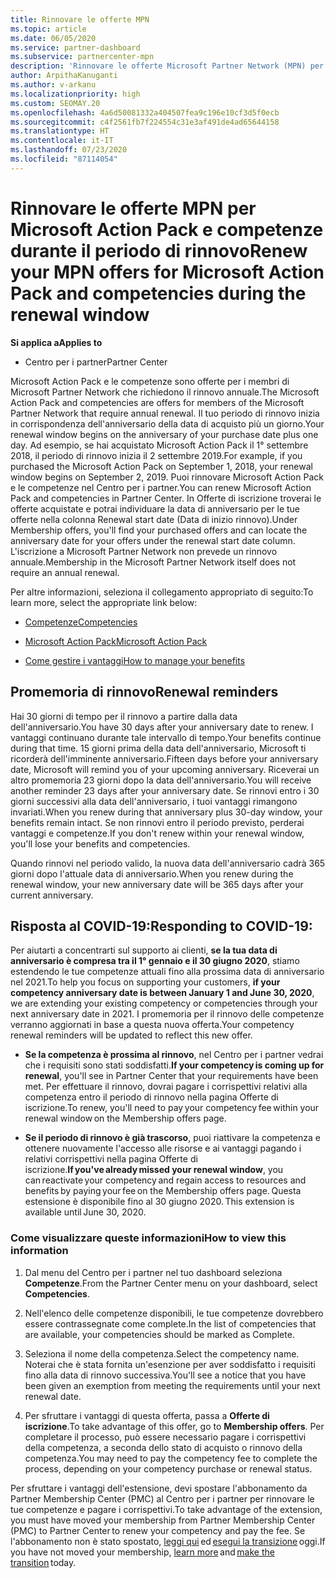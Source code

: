 ```yaml
---
title: Rinnovare le offerte MPN
ms.topic: article
ms.date: 06/05/2020
ms.service: partner-dashboard
ms.subservice: partnercenter-mpn
description: 'Rinnovare le offerte Microsoft Partner Network (MPN) per Microsoft Action Pack e competenze: il periodo di rinnovo inizia in corrispondenza dell’anniversario della data di acquisto più un giorno.'
author: ArpithaKanuganti
ms.author: v-arkanu
ms.localizationpriority: high
ms.custom: SEOMAY.20
ms.openlocfilehash: 4a6d50081332a404507fea9c196e10cf3d5f0ecb
ms.sourcegitcommit: c4f2561fb7f224554c31e3af491de4ad65644158
ms.translationtype: HT
ms.contentlocale: it-IT
ms.lasthandoff: 07/23/2020
ms.locfileid: "87114054"
---
```

# <a name="renew-your-mpn-offers-for-microsoft-action-pack-and-competencies-during-the-renewal-window"></a><span data-ttu-id="bf3d5-103">Rinnovare le offerte MPN per Microsoft Action Pack e competenze durante il periodo di rinnovo</span><span class="sxs-lookup"><span data-stu-id="bf3d5-103">Renew your MPN offers for Microsoft Action Pack and competencies during the renewal window</span></span>

<span data-ttu-id="bf3d5-104">**Si applica a**</span><span class="sxs-lookup"><span data-stu-id="bf3d5-104">**Applies to**</span></span>

- <span data-ttu-id="bf3d5-105">Centro per i partner</span><span class="sxs-lookup"><span data-stu-id="bf3d5-105">Partner Center</span></span>

<span data-ttu-id="bf3d5-106">Microsoft Action Pack e le competenze sono offerte per i membri di Microsoft Partner Network che richiedono il rinnovo annuale.</span><span class="sxs-lookup"><span data-stu-id="bf3d5-106">The Microsoft Action Pack and competencies are offers for members of the Microsoft Partner Network that require annual renewal.</span></span> <span data-ttu-id="bf3d5-107">Il tuo periodo di rinnovo inizia in corrispondenza dell'anniversario della data di acquisto più un giorno.</span><span class="sxs-lookup"><span data-stu-id="bf3d5-107">Your renewal window begins on the anniversary of your purchase date plus one day.</span></span> <span data-ttu-id="bf3d5-108">Ad esempio, se hai acquistato Microsoft Action Pack il 1° settembre 2018, il periodo di rinnovo inizia il 2 settembre 2019.</span><span class="sxs-lookup"><span data-stu-id="bf3d5-108">For example, if you purchased the Microsoft Action Pack on September 1, 2018, your renewal window begins on September 2, 2019.</span></span> <span data-ttu-id="bf3d5-109">Puoi rinnovare Microsoft Action Pack e le competenze nel Centro per i partner.</span><span class="sxs-lookup"><span data-stu-id="bf3d5-109">You can renew Microsoft Action Pack and competencies in Partner Center.</span></span> <span data-ttu-id="bf3d5-110">In Offerte di iscrizione troverai le offerte acquistate e potrai individuare la data di anniversario per le tue offerte nella colonna Renewal start date (Data di inizio rinnovo).</span><span class="sxs-lookup"><span data-stu-id="bf3d5-110">Under Membership offers, you'll find your purchased offers and can locate the anniversary date for your offers under the renewal start date column.</span></span> <span data-ttu-id="bf3d5-111">L'iscrizione a Microsoft Partner Network non prevede un rinnovo annuale.</span><span class="sxs-lookup"><span data-stu-id="bf3d5-111">Membership in the Microsoft Partner Network itself does not require an annual renewal.</span></span> 

<span data-ttu-id="bf3d5-112">Per altre informazioni, seleziona il collegamento appropriato di seguito:</span><span class="sxs-lookup"><span data-stu-id="bf3d5-112">To learn more, select the appropriate link below:</span></span> 

- [<span data-ttu-id="bf3d5-113">Competenze</span><span class="sxs-lookup"><span data-stu-id="bf3d5-113">Competencies</span></span>](learn-about-competencies.md)

- [<span data-ttu-id="bf3d5-114">Microsoft Action Pack</span><span class="sxs-lookup"><span data-stu-id="bf3d5-114">Microsoft Action Pack</span></span>](mpn-get-action-pack.md)

- [<span data-ttu-id="bf3d5-115">Come gestire i vantaggi</span><span class="sxs-lookup"><span data-stu-id="bf3d5-115">How to manage your benefits</span></span>](manage-your-partner-network-benefits.md)

## <a name="renewal-reminders"></a><span data-ttu-id="bf3d5-116">Promemoria di rinnovo</span><span class="sxs-lookup"><span data-stu-id="bf3d5-116">Renewal reminders</span></span> 

<span data-ttu-id="bf3d5-117">Hai 30 giorni di tempo per il rinnovo a partire dalla data dell'anniversario.</span><span class="sxs-lookup"><span data-stu-id="bf3d5-117">You have 30 days after your anniversary date to renew.</span></span> <span data-ttu-id="bf3d5-118">I vantaggi continuano durante tale intervallo di tempo.</span><span class="sxs-lookup"><span data-stu-id="bf3d5-118">Your benefits continue during that time.</span></span> <span data-ttu-id="bf3d5-119">15 giorni prima della data dell'anniversario, Microsoft ti ricorderà dell'imminente anniversario.</span><span class="sxs-lookup"><span data-stu-id="bf3d5-119">Fifteen days before your anniversary date, Microsoft will remind you of your upcoming anniversary.</span></span> <span data-ttu-id="bf3d5-120">Riceverai un altro promemoria 23 giorni dopo la data dell'anniversario.</span><span class="sxs-lookup"><span data-stu-id="bf3d5-120">You will receive another reminder 23 days after your anniversary date.</span></span> <span data-ttu-id="bf3d5-121">Se rinnovi entro i 30 giorni successivi alla data dell'anniversario, i tuoi vantaggi rimangono invariati.</span><span class="sxs-lookup"><span data-stu-id="bf3d5-121">When you renew during that anniversary plus 30-day window, your benefits remain intact.</span></span> <span data-ttu-id="bf3d5-122">Se non rinnovi entro il periodo previsto, perderai vantaggi e competenze.</span><span class="sxs-lookup"><span data-stu-id="bf3d5-122">If you don't renew within your renewal window, you'll lose your benefits and competencies.</span></span>

<span data-ttu-id="bf3d5-123">Quando rinnovi nel periodo valido, la nuova data dell'anniversario cadrà 365 giorni dopo l'attuale data di anniversario.</span><span class="sxs-lookup"><span data-stu-id="bf3d5-123">When you renew during the renewal window, your new anniversary date will be 365 days after your current anniversary.</span></span>

## <a name="responding-to-covid-19"></a><span data-ttu-id="bf3d5-124">Risposta al COVID-19:</span><span class="sxs-lookup"><span data-stu-id="bf3d5-124">Responding to COVID-19:</span></span>

<span data-ttu-id="bf3d5-125">Per aiutarti a concentrarti sul supporto ai clienti, **se la tua data di anniversario è compresa tra il 1° gennaio e il 30 giugno 2020**, stiamo estendendo le tue competenze attuali fino alla prossima data di anniversario nel 2021.</span><span class="sxs-lookup"><span data-stu-id="bf3d5-125">To help you focus on supporting your customers, **if your competency anniversary date is between January 1 and June 30, 2020**, we are extending your existing competency or competencies through your next anniversary date in 2021.</span></span> <span data-ttu-id="bf3d5-126">I promemoria per il rinnovo delle competenze verranno aggiornati in base a questa nuova offerta.</span><span class="sxs-lookup"><span data-stu-id="bf3d5-126">Your competency renewal reminders will be updated to reflect this new offer.</span></span> 

- <span data-ttu-id="bf3d5-127">**Se la competenza è prossima al rinnovo**, nel Centro per i partner vedrai che i requisiti sono stati soddisfatti.</span><span class="sxs-lookup"><span data-stu-id="bf3d5-127">**If your competency is coming up for renewal**, you'll see in Partner Center that your requirements have been met.</span></span> <span data-ttu-id="bf3d5-128">Per effettuare il rinnovo, dovrai pagare i corrispettivi relativi alla competenza entro il periodo di rinnovo nella pagina Offerte di iscrizione.</span><span class="sxs-lookup"><span data-stu-id="bf3d5-128">To renew, you'll need to pay your competency fee within your renewal window on the Membership offers page.</span></span> 

- <span data-ttu-id="bf3d5-129">**Se il periodo di rinnovo è già trascorso**, puoi riattivare la competenza e ottenere nuovamente l'accesso alle risorse e ai vantaggi pagando i relativi corrispettivi nella pagina Offerte di iscrizione.</span><span class="sxs-lookup"><span data-stu-id="bf3d5-129">**If you've already missed your renewal window**, you can reactivate your competency and regain access to resources and benefits by paying your fee on the Membership offers page.</span></span><span data-ttu-id="bf3d5-130"> Questa estensione è disponibile fino al 30 giugno 2020.</span><span class="sxs-lookup"><span data-stu-id="bf3d5-130"> This extension is available until June 30, 2020.</span></span>   

### <a name="how-to-view-this-information"></a><span data-ttu-id="bf3d5-131">Come visualizzare queste informazioni</span><span class="sxs-lookup"><span data-stu-id="bf3d5-131">How to view this information</span></span>

1. <span data-ttu-id="bf3d5-132">Dal menu del Centro per i partner nel tuo dashboard seleziona **Competenze**.</span><span class="sxs-lookup"><span data-stu-id="bf3d5-132">From the Partner Center menu on your dashboard, select **Competencies**.</span></span>  

2. <span data-ttu-id="bf3d5-133">Nell'elenco delle competenze disponibili, le tue competenze dovrebbero essere contrassegnate come complete.</span><span class="sxs-lookup"><span data-stu-id="bf3d5-133">In the list of competencies that are available, your competencies should be marked as Complete.</span></span>  

3. <span data-ttu-id="bf3d5-134">Seleziona il nome della competenza.</span><span class="sxs-lookup"><span data-stu-id="bf3d5-134">Select the competency name.</span></span> <span data-ttu-id="bf3d5-135">Noterai che è stata fornita un'esenzione per aver soddisfatto i requisiti fino alla data di rinnovo successiva.</span><span class="sxs-lookup"><span data-stu-id="bf3d5-135">You'll see a notice that you have been given an exemption from meeting the requirements until your next renewal date.</span></span>   

4. <span data-ttu-id="bf3d5-136">Per sfruttare i vantaggi di questa offerta, passa a **Offerte di iscrizione**.</span><span class="sxs-lookup"><span data-stu-id="bf3d5-136">To take advantage of this offer, go to **Membership offers**.</span></span> <span data-ttu-id="bf3d5-137">Per completare il processo, può essere necessario pagare i corrispettivi della competenza, a seconda dello stato di acquisto o rinnovo della competenza.</span><span class="sxs-lookup"><span data-stu-id="bf3d5-137">You may need to pay the competency fee to complete the process, depending on your competency purchase or renewal status.</span></span> 

<span data-ttu-id="bf3d5-138">Per sfruttare i vantaggi dell'estensione, devi spostare l'abbonamento da Partner Membership Center (PMC) al Centro per i partner per rinnovare le tue competenze e pagare i corrispettivi.</span><span class="sxs-lookup"><span data-stu-id="bf3d5-138">To take advantage of the extension, you must have moved your membership from Partner Membership Center (PMC) to Partner Center to renew your competency and pay the fee.</span></span> <span data-ttu-id="bf3d5-139">Se l'abbonamento non è stato spostato, [leggi qui](prepare-pmc-pc-migration.md) ed [esegui la transizione](https://partners.microsoft.com/partnerprogram/Welcome.aspx) oggi.</span><span class="sxs-lookup"><span data-stu-id="bf3d5-139">If you have not moved your membership, [learn more](prepare-pmc-pc-migration.md) and [make the transition](https://partners.microsoft.com/partnerprogram/Welcome.aspx) today.</span></span>  
